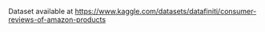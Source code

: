 Dataset available at https://www.kaggle.com/datasets/datafiniti/consumer-reviews-of-amazon-products
